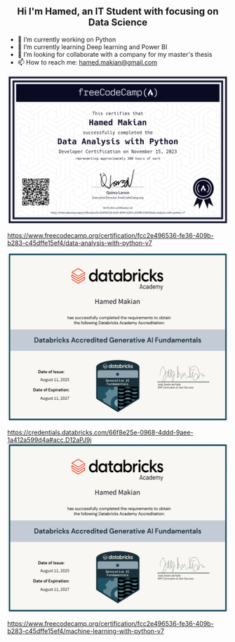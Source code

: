<h2 align="center"> Hi I'm Hamed, an IT Student with focusing on Data Science </h2>


- 🔭 I’m currently working on Python
- 🌱 I’m currently learning Deep learning and Power BI
- 👯 I’m looking for collaborate with a company for my master's thesis
- 📫 How to reach me: hamed.makian@gmail.com

![Certificate](https://github.com/hamedmakian2018/hamedmakian2018/blob/main/Data_Analysis_With_Python.PNG)

https://www.freecodecamp.org/certification/fcc2e496536-fe36-409b-b283-c45dffe15ef4/data-analysis-with-python-v7

![Certificate](https://github.com/hamedmakian2018/hamedmakian2018/blob/main/certificate.JPG)

https://credentials.databricks.com/66f8e25e-0968-4ddd-9aee-1a412a599d4a#acc.D12aPJ9j
![Certificate](https://github.com/hamedmakian2018/hamedmakian2018/blob/main/certificate.JPG)

https://www.freecodecamp.org/certification/fcc2e496536-fe36-409b-b283-c45dffe15ef4/machine-learning-with-python-v7
